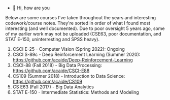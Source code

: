 - 👋 Hi, how are you

Below are some courses I've taken throughout the years and interesting codework/course notes. They're sorted in order of what I found most interesting (and well documented). Due to poor oversight 5 years ago, some of my earlier work may not be uploaded (CSE63, poor documentation, and STAT E-150, uninterresting and SPSS heavy).


1. CSCI E-25 - Computer Vision (Spring 2022): Ongoing
2. CSCI S-89c - Deep Reinforcement Learning (Summer 2020): https://github.com/acaide/Deep-Reinforcement-Learning
3. CSCI-88 (Fall 2018) - Big Data Processing: https://github.com/acaide/CSCI-E88
4. CS109 (Summer 2018) - Introduction to Data Science: https://github.com/acaide/CS109
5. CS E63 (Fall 2017) - Big Data Analytics
6. STAT E-150 - Intermediate Statistics: Methods and Modeling

<!---
✨ Thank you for visiting!
--->

